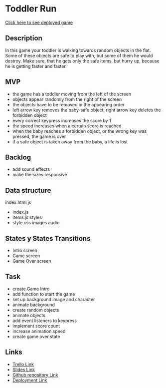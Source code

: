 # Toddler Run

[Click here to see deployed game](https://zsorosz.github.io/toddler-run/)

## Description

In this game your toddler is walking towards random objects in the flat. Some of these objects are safe to play with, but some of them he would destroy. Make sure, that he gets only the safe items, but hurry up, because he is getting faster and faster.

## MVP

- the game has a toddler moving from the left of the screen
- objects appear randomly from the right of the screen
- the objects have to be removed in the appearing order
- left arrow key removes the baby-safe object, right arrow key deletes the forbidden object
- every correct keypress increases the score by 1
- the speed increases when a certain score is reached
- when the baby reaches a forbidden object, or the wrong key was pressed, the game is over
- if a safe object is taken away from the baby, a life is lost

## Backlog

- add sound effects
- make the sizes responsive

## Data structure

index.html
js

- index.js
- items.js
  styles
- style.css
  images
  audio

## States y States Transitions

- Intro screen
- Game screen
- Game Over screen

## Task

- create Game Intro
- add function to start the game
- set up background image and character
- animate background
- create random objects
- animate objects
- add event listeners to keypress
- implement score count
- increase animation speed
- create game over state

## Links

- [Trello Link](https://trello.com)
- [Slides Link](http://slides.com)
- [Github repository Link](http://github.com)
- [Deployment Link](http://github.com)
